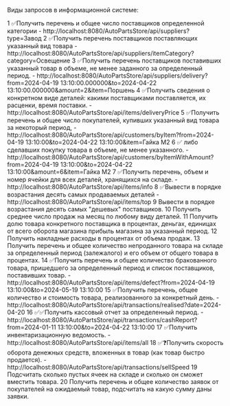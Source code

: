 Виды запросов в информационной системе:

1 ✅Получить перечень и общее число поставщиков определенной категории - http://localhost:8080/AutoPartsStore/api/suppliers?type=Завод
2 ✅Получить перечень поставщиков поставляющих указанный вид товара - http://localhost:8080/AutoPartsStore/api/suppliers/itemCategory?category=Освещение
3 ✅Получить перечень поставщиков поставивших указанный товар в объеме, не менее заданного за определенный период. - http://localhost:8080/AutoPartsStore/api/suppliers/delivery?from=2024-04-19 13:10:00.000000&to=2024-04-22 13:10:00.000000&amount=2&item=Поршень
4 ✅Получить сведения о конкретном виде деталей: какими поставщиками поставляется, их расценки, время поставки. - http://localhost:8080/AutoPartsStore/api/items/deliveryPrice
5 ✅Получить перечень и общее число покупателей, купивших указанный вид товара за некоторый период, - http://localhost:8080/AutoPartsStore/api/customers/byItem?from=2024-04-19 13:10:00&to=2024-04-22 13:10:00&item=Гайка M2
6 ✅   либо сделавших покупку товара в объеме, не менее указанного. - http://localhost:8080/AutoPartsStore/api/customers/byItemWithAmount?from=2024-04-19 13:10:00&to=2024-04-22 13:10:00&amount=6&item=Гайка M2
7 ✅Получить перечень, объем и номер ячейки для всех деталей, хранящихся на складе. - http://localhost:8080/AutoPartsStore/api/items/info
8 ✅Вывести в порядке возрастания десять самых продаваемых деталей - http://localhost:8080/AutoPartsStore/api/items/top
9 Вывести в порядке возрастания десять самых "дешевых" поставщиков.
10 Получить среднее число продаж на месяц по любому виду деталей.
11 Получить долю товара конкретного поставщика в процентах, деньгах, единицах от всего оборота магазина прибыль магазина за указанный период.
12 Получить накладные расходы в процентах от объема продаж.
13 Получить перечень и общее количество непроданного товара на складе за определенный период (залежалого) и его объем от общего товара в процентах.
14 ✅Получить перечень и общее количество бракованного товара, пришедшего за определенный период и список поставщиков, поставивших товар. - http://localhost:8080/AutoPartsStore/api/items/defect?from=2024-04-19 13:10:00&to=2024-05-19 13:10:00
15 ✅Получить перечень, общее количество и стоимость товара, реализованного за конкретный день. - http://localhost:8080/AutoPartsStore/api/transactions/realised?date=2024-04-20
16 ✅✅Получить кассовый отчет за определенный период. - http://localhost:8080/AutoPartsStore/api/transactions/cashReport?from=2024-01-11 13:10:00&to=2024-04-22 13:10:00
17 ✅Получить инвентаризационную ведомость. - http://localhost:8080/AutoPartsStore/api/items/all
18 ✅❓Получить скорость оборота денежных средств, вложенных в товар (как товар быстро продается). - http://localhost:8080/AutoPartsStore/api/transactions/sellSpeed
19 Подсчитать сколько пустых ячеек на складе и сколько он сможет вместить товара.
20 Получить перечень и общее количество заявок от покупателей на ожидаемый товар, подсчитать на какую сумму даны заявки.
